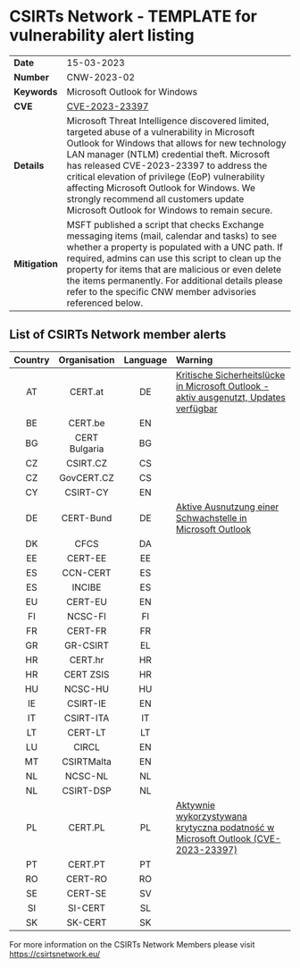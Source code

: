 # CSIRTs Network - TEMPLATE for vulnerability alert listing

|   |   |
|---|---|
| **Date** | 15-03-2023 |
| **Number** | CNW-2023-02 | 
| **Keywords** | Microsoft Outlook for Windows | 
| **CVE** | [CVE-2023-23397](https://msrc.microsoft.com/blog/2023/03/microsoft-mitigates-outlook-elevation-of-privilege-vulnerability/) | 
| **Details** | Microsoft Threat Intelligence discovered limited, targeted abuse of a vulnerability in Microsoft Outlook for Windows that allows for new technology LAN manager (NTLM) credential theft. Microsoft has released CVE-2023-23397 to address the critical elevation of privilege (EoP) vulnerability affecting Microsoft Outlook for Windows. We strongly recommend all customers update Microsoft Outlook for Windows to remain secure. |
| **Mitigation** | MSFT published a script that checks Exchange messaging items (mail, calendar and tasks) to see whether a property is populated with a UNC path. If required, admins can use this script to clean up the property for items that are malicious or even delete the items permanently. For additional details please refer to the specific CNW member advisories referenced below. |

## List of CSIRTs Network member alerts

| Country | Organisation | Language | Warning |
| :-----: | :----------: | :------: | :------ | 
| AT | CERT.at | DE | [Kritische Sicherheitslücke in Microsoft Outlook - aktiv ausgenutzt, Updates verfügbar](https://cert.at/de/warnungen/2023/3/kritische-sicherheitslucke-in-microsoft-outlook-aktiv-ausgenutzt-updates-verfugbar) |
| BE | CERT.be | EN | |
| BG | CERT Bulgaria | BG | |
| CZ | CSIRT.CZ | CS | |
| CZ | GovCERT.CZ | CS | |
| CY | CSIRT-CY | EN | |
| DE | CERT-Bund | DE | [Aktive Ausnutzung einer Schwachstelle in Microsoft Outlook](https://www.bsi.bund.de/SharedDocs/Cybersicherheitswarnungen/DE/2023/2023-214328-1032.pdf) |
| DK | CFCS | DA | |
| EE | CERT-EE | EE | |
| ES | CCN-CERT | ES | |
| ES | INCIBE | ES | |
| EU | CERT-EU | EN | |
| FI | NCSC-FI | FI | |
| FR | CERT-FR | FR | |
| GR | GR-CSIRT | EL | |
| HR | CERT.hr | HR | |
| HR | CERT ZSIS | HR | |
| HU | NCSC-HU | HU | |
| IE | CSIRT-IE | EN | |
| IT | CSIRT-ITA | IT | |
| LT | CERT-LT | LT | |
| LU | CIRCL | EN | |
| MT | CSIRTMalta | EN | |
| NL | NCSC-NL | NL | |
| NL | CSIRT-DSP | NL | |
| PL | CERT.PL | PL | [Aktywnie wykorzystywana krytyczna podatność w Microsoft Outlook (CVE-2023-23397)](https://cert.pl/posts/2023/03/outlook-cve-2023-23397/) |
| PT | CERT.PT | PT | |
| RO | CERT-RO | RO | |
| SE | CERT-SE | SV | |
| SI | SI-CERT | SL | |
| SK | SK-CERT | SK | |

 

For more information on the CSIRTs Network Members please visit https://csirtsnetwork.eu/ 
